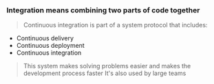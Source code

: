 ### Integration means combining two parts of code together 

>   Continuous integration is part of a system protocol that includes:
* Continuous delivery 
* Continuous deployment
* Continuous integration
  
> This system makes solving problems easier and makes the development process faster
> It's also used by large teams 

